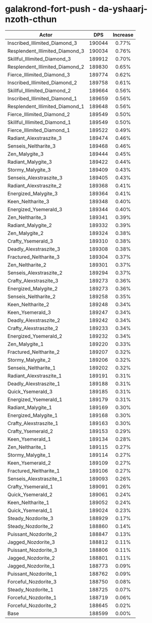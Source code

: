 # galakrond-fort-push - da-yshaarj-nzoth-cthun
| Actor | DPS | Increase |
|---|:---:|:---:|
|Inscribed_Illimited_Diamond_3|190044|0.77%|
|Resplendent_Illimited_Diamond_3|190034|0.76%|
|Skillful_Illimited_Diamond_3|189912|0.70%|
|Resplendent_Illimited_Diamond_2|189830|0.65%|
|Fierce_Illimited_Diamond_3|189774|0.62%|
|Inscribed_Illimited_Diamond_2|189758|0.61%|
|Skillful_Illimited_Diamond_2|189664|0.56%|
|Inscribed_Illimited_Diamond_1|189659|0.56%|
|Resplendent_Illimited_Diamond_1|189648|0.56%|
|Fierce_Illimited_Diamond_2|189549|0.50%|
|Skillful_Illimited_Diamond_1|189549|0.50%|
|Fierce_Illimited_Diamond_1|189522|0.49%|
|Radiant_Alexstraszite_3|189474|0.46%|
|Senseis_Neltharite_3|189468|0.46%|
|Zen_Malygite_3|189444|0.45%|
|Radiant_Malygite_3|189422|0.44%|
|Stormy_Malygite_3|189409|0.43%|
|Senseis_Alexstraszite_3|189405|0.43%|
|Radiant_Alexstraszite_2|189368|0.41%|
|Energized_Malygite_3|189364|0.41%|
|Keen_Neltharite_3|189348|0.40%|
|Energized_Ysemerald_3|189344|0.40%|
|Zen_Neltharite_3|189341|0.39%|
|Radiant_Malygite_2|189332|0.39%|
|Zen_Malygite_2|189324|0.38%|
|Crafty_Ysemerald_3|189310|0.38%|
|Deadly_Alexstraszite_3|189308|0.38%|
|Fractured_Neltharite_3|189304|0.37%|
|Zen_Neltharite_2|189301|0.37%|
|Senseis_Alexstraszite_2|189294|0.37%|
|Crafty_Alexstraszite_3|189273|0.36%|
|Energized_Malygite_2|189273|0.36%|
|Senseis_Neltharite_2|189258|0.35%|
|Keen_Neltharite_2|189248|0.34%|
|Keen_Ysemerald_3|189247|0.34%|
|Deadly_Alexstraszite_2|189242|0.34%|
|Crafty_Alexstraszite_2|189233|0.34%|
|Energized_Ysemerald_2|189232|0.34%|
|Zen_Malygite_1|189220|0.33%|
|Fractured_Neltharite_2|189207|0.32%|
|Stormy_Malygite_2|189206|0.32%|
|Senseis_Neltharite_1|189202|0.32%|
|Radiant_Alexstraszite_1|189191|0.31%|
|Deadly_Alexstraszite_1|189188|0.31%|
|Quick_Ysemerald_3|189185|0.31%|
|Energized_Ysemerald_1|189179|0.31%|
|Radiant_Malygite_1|189169|0.30%|
|Energized_Malygite_1|189168|0.30%|
|Crafty_Alexstraszite_1|189163|0.30%|
|Crafty_Ysemerald_2|189153|0.29%|
|Keen_Ysemerald_1|189134|0.28%|
|Zen_Neltharite_1|189115|0.27%|
|Stormy_Malygite_1|189114|0.27%|
|Keen_Ysemerald_2|189109|0.27%|
|Fractured_Neltharite_1|189106|0.27%|
|Senseis_Alexstraszite_1|189093|0.26%|
|Crafty_Ysemerald_1|189091|0.26%|
|Quick_Ysemerald_2|189061|0.24%|
|Keen_Neltharite_1|189052|0.24%|
|Quick_Ysemerald_1|189024|0.23%|
|Steady_Nozdorite_3|188929|0.17%|
|Steady_Nozdorite_2|188860|0.14%|
|Puissant_Nozdorite_2|188847|0.13%|
|Jagged_Nozdorite_3|188812|0.11%|
|Puissant_Nozdorite_3|188806|0.11%|
|Jagged_Nozdorite_2|188801|0.11%|
|Jagged_Nozdorite_1|188773|0.09%|
|Puissant_Nozdorite_1|188762|0.09%|
|Forceful_Nozdorite_3|188750|0.08%|
|Steady_Nozdorite_1|188725|0.07%|
|Forceful_Nozdorite_1|188719|0.06%|
|Forceful_Nozdorite_2|188645|0.02%|
|Base|188599|0.00%|
